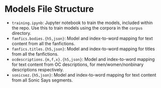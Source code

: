 # Models File Structure

- `training.ipynb`: Jupyter notebook to train the models, included within the repo. Use this to train models using the corpora in the `corpus` directory.
- `fanfics.bodies.{h5,json}`: Model and index-to-word mapping for text content from all the fanfictions.
- `fanfics.titles.{h5,json}`: Model and index-to-word mapping for titles from all the fanfictions.
- `ocdescriptions.{m,f,x}.{h5,json}`: Model and index-to-word mapping for text content from OC descriptions, for men/women/nonbinary descriptions respectively.
- `sonicsez.{h5,json}`: Model and index-to-word mapping for text content from all Sonic Says segments.
